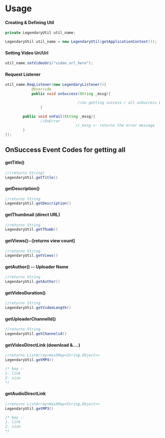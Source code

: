 # Usage
#### Creating & Defining Util
```java
private LegendaryUtil util_name;

LegendaryUtil util_name = new LegendaryUtil(getApplicationContext());
```

#### Setting Video Uri/Url
```java
util_name.setVideoUri("video_url_here");
```
#### Request Listener
```java
util_name.ReqListener(new LegendaryListener(){
		    @Override
		    public void onSuccess(String _mssg){

                                 //on getting success / all onSuccess Event codes must me placed here
			    }
		
		public void onFail(String _mssg){
				//OnError
                                //_mssg <- returns the error message                              
		}
});
```
## OnSuccess Event Codes for getting all

#### getTitle()
```java
//(returns String)
LegendaryUtil.getTitle()
```
#### getDescription()
```java
//returns String
LegendaryUtil.getDescription()
```

#### getThumbnail (direct URL)
```java
//returns String
LegendaryUtil.getThumb()
```

#### getViews()--[returns view count]
```java
//returns String
LegendaryUtil.getViews()
```

#### getAuthor() -- Uploader Name
```java
//returns String
LegendaryUtil.getAuthor()
```

#### getVideoDuration()
```java
//returns String
LegendaryUtil.getVideoLength()
```

#### getUploaderChannelId()
```java
//returns String
LegendaryUtil.getChannelid()
```

#### getVideoDirectLink (download &....)
```java
//returns ListArray<HashMap<String,Object>>
LegendaryUtil.getMP4()

/* key :-
1. link
2. size
*/
```

#### getAudioDirectLink
```java
//returns ListArray<HashMap<String,Object>>
LegendaryUtil.getMP3()

/* key :-
1. link
2. size
*/
```
